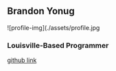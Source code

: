 ## Brandon Yonug

![profile-img](./assets/profile.jpg

### Louisville-Based Programmer

[github link](https://github.com/LittleKross47/)
